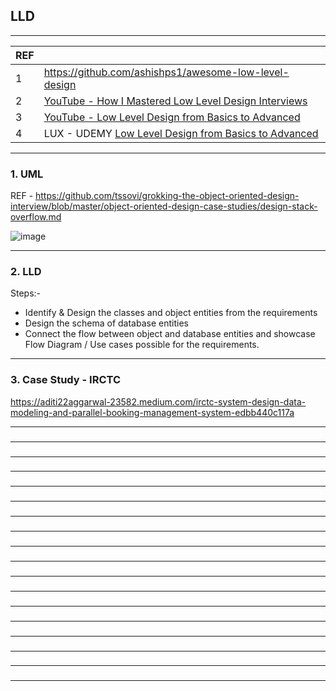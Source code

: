 ## LLD

---------------------------------------------
| REF | |
| - | - |
| 1 | https://github.com/ashishps1/awesome-low-level-design |
| 2 | [YouTube - How I Mastered Low Level Design Interviews](https://www.youtube.com/watch?v=OhCp6ppX6bg)
| 3 | [YouTube - Low Level Design from Basics to Advanced](https://www.youtube.com/playlist?list=PL6W8uoQQ2c61X_9e6Net0WdYZidm7zooW) | 
| 4 | LUX - UDEMY [Low Level Design from Basics to Advanced](https://luxoft.udemy.com/course/system_design_lld_hld) | 

---------------------------------------------
### 1. UML

REF - https://github.com/tssovi/grokking-the-object-oriented-design-interview/blob/master/object-oriented-design-case-studies/design-stack-overflow.md

![image](https://github.com/user-attachments/assets/4c77098e-20ad-4904-8714-bc66c9ac31a2)

---------------------------------------------
### 2. LLD

Steps:-
* Identify & Design the classes and object entities from the requirements
* Design the schema of database entities
* Connect the flow between object and database entities and showcase Flow Diagram / Use cases possible for the requirements.

---------------------------------------------
### 3. Case Study - IRCTC

https://aditi22aggarwal-23582.medium.com/irctc-system-design-data-modeling-and-parallel-booking-management-system-edbb440c117a

---------------------------------------------
### 

---------------------------------------------
### 

---------------------------------------------
### 

---------------------------------------------
### 

---------------------------------------------
### 

---------------------------------------------
### 

---------------------------------------------
### 

---------------------------------------------
### 

---------------------------------------------
### 

---------------------------------------------
### 

---------------------------------------------
### 

---------------------------------------------
### 

---------------------------------------------
### 

---------------------------------------------
### 

---------------------------------------------
### 

---------------------------------------------
### 

---------------------------------------------
### 

---------------------------------------------
